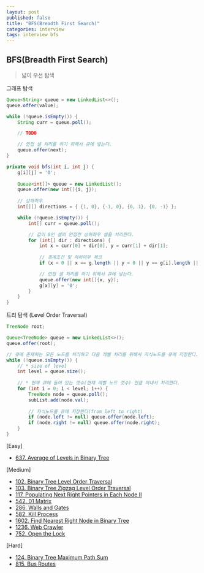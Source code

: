 ```yaml
---
layout: post
published: false
title: "BFS(Breadth First Search)"
categories: interview
tags: interview bfs
---
```


## BFS(Breadth First Search)
> 넓이 우선 탐색

그래프 탐색
```java
Queue<String> queue = new LinkedList<>();
queue.offer(value);

while (!queue.isEmpty()) {
    String curr = queue.poll();

    // TODO

    // 인접 셀 처리를 하기 위해서 큐에 넣는다.
    queue.offer(next);
}
```

```java
private void bfs(int i, int j) {
    g[i][j] = '0';
    
    Queue<int[]> queue = new LinkedList();
    queue.offer(new int[]{i, j});
    
    // 상하좌우
    int[][] directions = { {1, 0}, {-1, 0}, {0, 1}, {0, -1} };

    while (!queue.isEmpty()) {
        int[] curr = queue.poll();

        // 값이 0인 셀의 인접한 상하좌우 셀을 처리한다.
        for (int[] dir : directions) {
            int x = curr[0] + dir[0], y = curr[1] + dir[1];
            
            // 경계조건 및 처리여부 체크
            if (x < 0 || x == g.length || y < 0 || y == g[i].length || g[x][y] == '0') continue;

            // 인접 셀 처리를 하기 위해서 큐에 넣는다.
            queue.offer(new int[]{x, y});
            g[x][y] = '0';
        }
    }
}
```

트리 탐색 (Level Order Traversal)
```java
TreeNode root;

Queue<TreeNode> queue = new LinkedList<>();
queue.offer(root);

// 큐에 존재하는 모든 노드를 처리하고 다음 레벨 처리를 위해서 자식노드를 큐에 저장한다.
while (!queue.isEmpty()) {
    // * size of level
    int level = queue.size();
    
    // * 현재 큐에 들어 있는 갯수(현재 레벨 노드 갯수) 만큼 꺼내서 처리한다.
    for (int i = 0; i < level; i++) {
        TreeNode node = queue.poll();
        subList.add(node.val);
        
        // 자식노드를 큐에 저장한다(from left to right)
        if (node.left != null) queue.offer(node.left);
        if (node.right != null) queue.offer(node.right);
    }
}
```

[Easy]
- [637. Average of Levels in Binary Tree](/interview/2023/05/25/average-of-levels-in-binary-tree/)

[Medium]
- [102. Binary Tree Level Order Traversal](/interview/2023/05/23/binary-tree-level-order-traversal/)
- [103. Binary Tree Zigzag Level Order Traversal](/interview/2023/04/13/binary-tree-zigzag-level-order-traversal/)
- [117. Populating Next Right Pointers in Each Node II](/interview/2023/05/23/populating-next-right-pointers-in-each-node-ii/)
- [542. 01 Matrix](/interview/2023/05/23/01-matrix/)
- [286. Walls and Gates](/interview/2023/05/23/walls-and-gates/)
- [582. Kill Process](/interview/2023/05/23/kill-process/)
- [1602. Find Nearest Right Node in Binary Tree](/interview/2023/05/23/find-nearest-right-node-in-binary-tree/)
- [1236. Web Crawler](/interview/2023/05/21/web-crawler/)
- [752. Open the Lock](interview/2023/06/03/open-the-lock/)

[Hard]
- [124. Binary Tree Maximum Path Sum](/interview/2023/05/23/binary-tree-maximum-path-sum/)
- [815. Bus Routes](/interview/2023/05/23/bus-routes/)